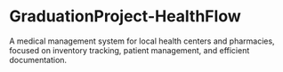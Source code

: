 # GraduationProject-HealthFlow
A medical management system for local health centers and pharmacies, focused on inventory tracking, patient management, and efficient documentation.
